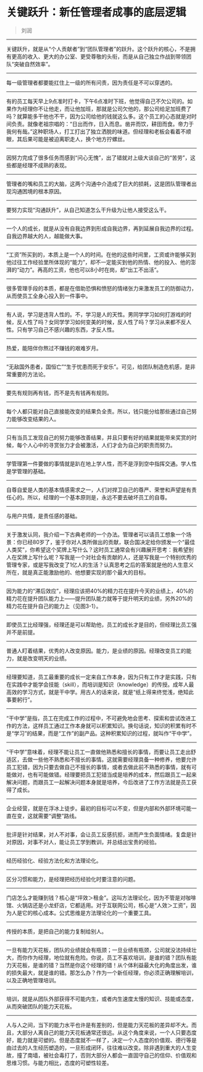 # 关键跃升：新任管理者成事的底层逻辑

> 刘润

---

关键跃升，就是从“个人贡献者”到“团队管理者”的跃升。这个跃升的核心，不是拥有更高的收入、更大的办公室、更受尊敬的头衔，而是从自己独立作战到带领团队“突破自然效率”。

---

每一级管理者都要能扛住上一级的所有问责，因为责任是不可以穿透的。

---

有的员工每天早上9点准时打卡，下午6点准时下班，他觉得自己不欠公司的。如果作为经理你不让他走，而让他加班，那就是公司欠他的，那公司给足加班费了吗？就算能多干他也不干，因为公司给他的钱就这么多。这个员工的心态就是对时间负责。就像老祖宗唱的：“日出而作，日入而息。凿井而饮，耕田而食。帝力于我何有哉。”这种职场人，打工打出了独立洒脱的味道。但经理和老板会看着不顺眼，其后果可能是被迫离职走人，换个地方拧螺丝。

---

因努力完成了很多任务而感到“问心无愧”，出了错就对上级大谈自己的“苦劳”，这些都是经理不成熟的表现。

---

管理者的嘴和员工的大脑，这两个沟通中介造成了巨大的损耗，这是团队管理者出现沟通困境的根本原因。

---

要努力实现“沟通跃升”，从自己知道怎么干升级为让他人接受这么干。

---

一个人的成长，就是从没有自我边界到形成自我边界，再到延展自我边界的过程。自我边界越大的人，越能做大事。

---

“工资”所买到的，本质上是一个人的时间。在他的这些时间里，工资或许能够买到他过往工作经验里所体现的“能力”，却不一定能买到他的热情、他的投入、他的澎湃的“动力”。再高的工资，他也可以8小时在岗，却“出工不出活”。

---

很多管理手段的本质，都是在借助恐惧和愤怒的情绪张力来激发员工的防御动力，从而使员工全身心投入到一件事中。

---

有人说，学习是违背人性的。不，学习是人的天性。男同学学习如何打游戏的时候，反人性了吗？女同学学习如何变美的时候，反人性了吗？学习从来都不反人性。只有学习自己不感兴趣的东西，才反人性。

---

热爱，能陪伴你熬过不赚钱的艰难岁月。

---

“无敌国外患者，国恒亡”“生于忧患而死于安乐”。可见，给团队制造危机感，是非常重要的方法论。

---

要先有规则再有钱，而不是先有钱再有规则。

---

每个人都只能对自己直接能改变的结果负全责。所以，钱只能分给那些通过自己努力能够改变结果的人。

---

只有当员工发现自己的努力能够改善结果，并且只要有好的结果就能带来奖赏的时候，每个人心中的寻赏张力才会被激活，人们才会为自己的职责而努力。

---

学管理第一件要做的事情就是趴在地上学人性，而不是浮到空中指挥交通。学人性是学管理的基础。

---

自尊自爱是人类的基本情感需求之一，人们对捍卫自己的尊严、荣誉和声望是有责任心的。所以，经理的一个基本原则是，永远不要去破坏员工的自尊。

---

与用户共情，是责任感的基础。

---

关于激发认同，我介绍一下古典老师的一个办法。管理者可以请员工想象一个场景：你已经80岁了，鉴于你对人类所做出的贡献，联合国决定给你颁发一个“最佳人类奖”，你希望这个奖牌上写什么？这时员工通常会有兴趣展开思考：我希望别人在奖牌上写什么呢？写我是一个对社会有贡献的人，还是写我是一个特别优秀的管理专家，或是写我改变了1亿人的生活？认真思考之后的答案就是他的人生意义所在，就是真正能激励他的、他想要实现的那个最大的目标。

---

因为能力的“滞后效应”，经理应该把40%的精力花在提升今天的业绩上，40%的精力花在提升团队能力上——提升团队能力就等于提升明天的业绩，另外20%的精力花在提升自己的能力上（见图3-1）。

---

即使员工比经理强，经理还是可以帮助他，员工的成长才是目的，但经理比员工强并不是前提。

---

普通人盯着结果，优秀的人改变原因。能力，是业绩的原因。经理改变员工的能力，就是改变明天的业绩。

---

经理要知道，员工最重要的成长一定来自工作本身，因为只有工作才是实践，只有在实践中才能学会技能（skill），而培训是知识（knowledge）的传授。成年人最高效的学习方式，就是干中学。用古人的话来说，就是“纸上得来终觉浅，绝知此事要躬行”。

---

“干中学”是指，员工在完成工作的过程中，不可避免地会思考、探索和尝试改进工作的方法，这样员工通过工作本身就可以积累知识。换句话说，知识的积累有时不是“学习”的结果，而是“工作”的副产品。这种积累知识的过程，就叫作“干中学”。

---

“干中学”意味着，经理不能让员工一直做他熟悉和擅长的事情，而要让员工走出舒适区，去做一些他不熟悉和不擅长的事情。这就需要经理具备一种修养，他要允许员工犯错，因为只要去做自己不擅长的事情，或者去做此前不熟悉的事情，就有可能做对，也有可能做错。经理要把员工犯错当成是培养的成本，然后跟员工一起来解决问题，而跟员工一起解决问题本身就是培养，今后改进了工作方法就是员工获得了成长。

---

企业经营，就是在浮冰上徒步。最初的目标可以不变，但是内部和外部环境可能一直在变，这就需要“调整”路线。

---

批评是针对结果，对人不对事，会让员工反感抗拒，进而产生负面情绪。复盘是针对原因，对事不对人，能让员工学到教训，并总结出宝贵的经验。

---

经历经验化、经验方法化和方法理论化。

---

区分习惯和能力，是经理把经历经验化时要注意的问题。

---

门店怎么才能赚到钱？核心是“坪效＞租金”。这叫方法理论化，因为不管是对咖啡馆、火锅店还是小龙虾店，它都适用。对于互联网公司，核心是“人效＞工资”，因为人是它的核心成本。公式思维是方法理论化的一个重要工具。

---

传授的本质，是把自己的能力复制给别人。

---

一旦有能力天花板，团队的业绩就会有瓶颈；一旦业绩有瓶颈，公司就没法持续壮大，而你作为经理，地位就有危险。你说，员工不喜欢培训，是谁的错？团队有能力天花板，是谁的错？当然是你这个经理的错！从个体利益最大化的角度出发，谁的损失最大，就是谁的错。那怎么办？作为一个新任经理，你必须正确理解培训，以及正确地管理培训。

---

培训，就是从团队外部获得不可能内生，或者内生速度太慢的知识、技能或态度，从而突破团队的能力天花板。

---

人与人之间，当下的能力水平也许是有差别的，但是能力天花板的差异却不大。而且，大部分人离自己的能力天花板通常还很远。从这个角度来说，一个人只要态度好，能力就是可塑的。但是态度就不一样了，决定一个人态度的价值观、德行等是由过去的人生经历塑造的，一旦形成闭环，往往难以改变。除非遇到重大的人生变故，撞了南墙，被社会毒打了，否则大部分人都会一直固守自己的信仰、价值观和思维习惯。与能力相比，态度的可塑性较差。
